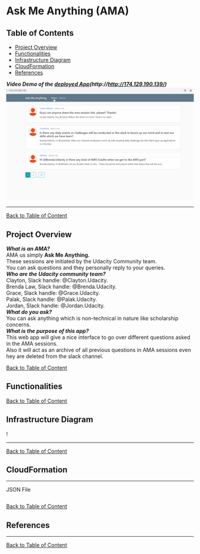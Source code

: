 # Ask Me Anything (AMA)

<a id='index'></a>
## Table of Contents
- [Project Overview](#overview)
- [Functionalities](#func)
- [Infrastructure Diagram](#diagram)
- [CloudFormation](#cloudformation)
- [References](#ref)


<a id='video'></a>
**_Video Demo of the [deployed App](http://http://174.129.190.139/)(http://http://174.129.190.139/)_**
![Ask Me Anything](static/gif/AMA.gif)
<hr/> 

[Back to Table of Content](#index)


<a id='overview'></a>
## Project Overview

**_What is an AMA?_**</br>
AMA us simply **Ask Me Anything.**</br> These sessions are initiated by the Udacity Community team. </br>You can ask questions and they personally reply to your queries. </br> 
**_Who are the Udacity community team?_**</br>
Clayton, Slack handle: @Clayton.Udacity. </br>
Brenda Law, Slack handle: @Brenda.Udacity. </br>
Grace, Slack handle: @Grace.Udacity. </br>
Palak, Slack handle: @Palak.Udacity. </br>
Jordan, Slack handle: @Jordan.Udacity. </br> 
**_What do you ask?_**</br>
You can ask anything which is non-technical in nature like scholarship concerns.</br> 
**_What is the purpose of this app?_** </br>
This web app will give a nice interface to go over different questions asked in the AMA sessions. </br>
Also it will act as an archive of all previous questions in AMA sessions even hey are deleted from the slack channel. </br>

[Back to Table of Content](#index)
 
<a id='func'></a>
## Functionalities
 

[Back to Table of Content](#index)

<a id='diagram'></a>
## Infrastructure Diagram
!
<hr/> 

[Back to Table of Content](#index)

<a id='cloudformation'></a>
## CloudFormation

<hr/> 
JSON File

```

```

[Back to Table of Content](#index)

<a id='ref'></a>
## References

<hr/> 

[Back to Table of Content](#index)
